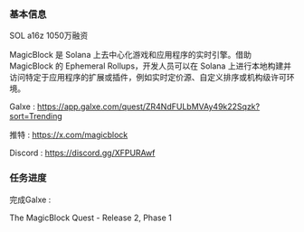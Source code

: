 ### 基本信息

SOL a16z 1050万融资

MagicBlock 是 Solana 上去中心化游戏和应用程序的实时引擎。借助 MagicBlock 的 Ephemeral Rollups，开发人员可以在 Solana 上进行本地构建并访问特定于应用程序的扩展或插件，例如实时定价源、自定义排序或机构级许可环境。

Galxe : https://app.galxe.com/quest/ZR4NdFULbMVAy49k22Sqzk?sort=Trending

推特 : https://x.com/magicblock

Discord : https://discord.gg/XFPURAwf

### 任务进度

完成Galxe :

The MagicBlock Quest - Release 2, Phase 1
